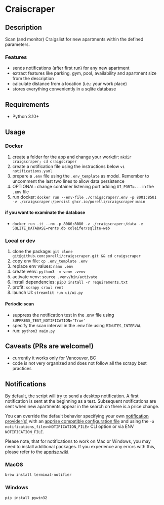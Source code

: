 # Craiscraper

## Description

Scan (and monitor) Craigslist for new apartments within the defined parameters.

### Features
- sends notifications (after first run) for any new apartment
- extract features like parking, gym, pool, availability and apartment size from the description
- calculate distance from a location (i.e.: your work place)
- stores everything conveniently in a sqlite database

## Requirements
- Python 3.10+

## Usage

### Docker
1. create a folder for the app and change your workdir: ```mkdir craigscraper; cd craigscraper```
1. create a notification file using the instructions below ```vi notifications.yaml```
1. prepare a ```.env``` file using the ```.env_template``` as model. Remember to uncomment the last two lines to allow data persistence
1. OPTIONAL: change container listening port adding ```UI_PORT=...``` in the ```.env``` file
1. run docker: ```docker run --env-file ./craigscraper/.env -p 8001:8501 -v ./craigscraper:/persist ghcr.io/porelli/craigscraper:main```

#### if you want to examinate the database
- ```docker run -it --rm -p 8080:8080 -v ./craigscraper:/data -e SQLITE_DATABASE=rents.db coleifer/sqlite-web```

### Local or dev
1. clone the package: ```git clone git@github.com:porelli/craigscraper.git && cd craigscraper```
1. copy env file: ```cp .env_template .env```
1. replace env values: ```nano .env```
1. create venv: ```python3 -m venv .venv```
1. activate venv: ```source .venv/bin/activate```
1. install dependencies: ```pip3 install -r requirements.txt```
1. profit: ```scrapy crawl rent```
1. launch UI: ```streamlit run ui/ui.py```

#### Periodic scan
- suppress the notification test in the .env file using ```SUPPRESS_TEST_NOTIFICATION='True'```
- specify the scan interval in the .env file using ```MINUTES_INTERVAL```
- run: ```python3 main.py```

## Caveats (PRs are welcome!)
- currently it works only for Vancouver, BC
- code is not very organized and does not follow all the scrapy best practices

## Notifications

By default, the script will try to send a desktop notification. A first notification is sent at the beginning as a test. Subsequent notifications are sent when new apartments appear in the search on there is a price change.

You can override the default behavior specifying your own [notification provider(s)](https://github.com/caronc/apprise/wiki) with an [apprise compatible configuration file](https://github.com/caronc/apprise/wiki/config) and using the ```-a notifications_file=<NOTIFICATION_FILE>``` CLI option or via ENV ```NOTIFICATION_FILE```.

Please note, that for notifications to work on Mac or Windows, you may need to install additional packages. If you experience any errors with this, please refer to the [apprise wiki](https://github.com/caronc/apprise/wiki).

### MacOS

```bash
brew install terminal-notifier
```

### Windows

```bash
pip install pywin32
```